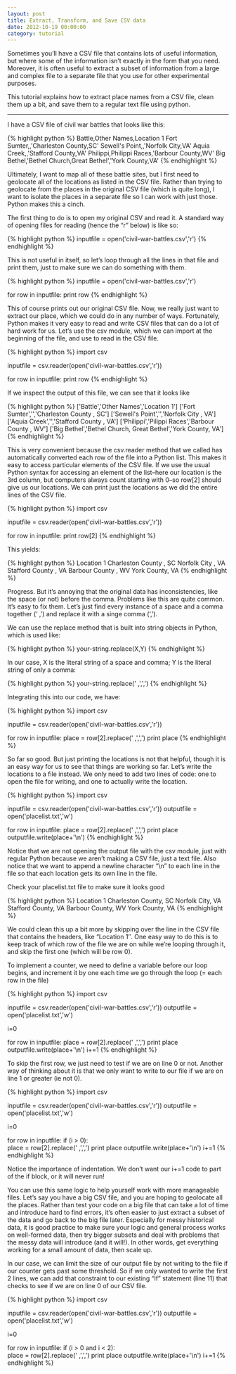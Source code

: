 ```yaml
--- 
layout: post 
title: Extract, Transform, and Save CSV data
date: 2012-10-19 00:00:00
category: tutorial
---
```

Sometimes you&#8217;ll have a CSV file that contains lots of useful information, but where some of the information isn&#8217;t exactly in the form that you need. Moreover, it is often useful to extract a subset of information from a large and complex file to a separate file that you use for other experimental purposes.

This tutorial explains how to extract place names from a CSV file, clean them up a bit, and save them to a regular text file using python.

---

I have a CSV file of civil war battles that looks like this:

{% highlight python %}
Battle,Other Names,Location 1
Fort Sumter,,'Charleston County,SC'
Sewell's Point,,'Norfolk City,VA'
Aquia Creek,,'Stafford County,VA'
Philippi,Philippi Races,'Barbour County,WV'
Big Bethel,'Bethel Church,Great Bethel','York County,VA'
{% endhighlight %}

Ultimately, I want to map all of these battle sites, but I first need to geolocate all of the locations as listed in the CSV file. Rather than trying to geolocate from the places in the original CSV file (which is quite long), I want to isolate the places in a separate file so I can work with just those. Python makes this a cinch.

The first thing to do is to open my original CSV and read it. A standard way of opening files for reading (hence the &#8220;r&#8221; below) is like so:

{% highlight python %}
inputfile = open('civil-war-battles.csv','r')
{% endhighlight %}

This is not useful in itself, so let&#8217;s loop through all the lines in that file and print them, just to make sure we can do something with them.

{% highlight python %}
inputfile = open('civil-war-battles.csv','r')

for row in inputfile:
    print row
{% endhighlight %}

This of course prints out our original CSV file. Now, we really just want to extract our place, which we could do in any number of ways. Fortunately, Python makes it very easy to read and write CSV files that can do a lot of hard work for us. Let&#8217;s use the csv module, which we can import at the beginning of the file, and use to read in the CSV file.

{% highlight python %}
import csv

inputfile = csv.reader(open('civil-war-battles.csv','r'))

for row in inputfile:
    print row
{% endhighlight %}

If we inspect the output of this file, we can see that it looks like

{% highlight python %}
['Battle','Other Names','Location 1']
['Fort Sumter','','Charleston County , SC']
['Sewell's Point','','Norfolk City , VA']
['Aquia Creek','','Stafford County , VA']
['Philippi','Pilippi Races','Barbour County , WV']
['Big Bethel','Bethel Church, Great Bethel','York  County, VA']
{% endhighlight %}

This is very convenient because the csv.reader method that we called has automatically converted each row of the file into a Python list. This makes it easy to access particular elements of the CSV file. If we use the usual Python syntax for accessing an element of the list&#8211;here our location is the 3rd column, but computers always count starting with 0&#8211;so row[2] should give us our locations. We can print just the locations as we did the entire lines of the CSV file.

{% highlight python %}
import csv

inputfile = csv.reader(open('civil-war-battles.csv','r'))

for row in inputfile:
    print row[2]
{% endhighlight %}

This yields:

{% highlight python %}
Location 1
Charleston County , SC
Norfolk City , VA
Stafford County , VA
Barbour County , WV
York County, VA
{% endhighlight %}

Progress. But it&#8217;s annoying that the original data has inconsistencies, like the space (or not) before the comma. Problems like this are quite common. It&#8217;s easy to fix them. Let&#8217;s just find every instance of a space and a comma together (&#8216; ,&#8217;) and replace it with a singe comma (&#8216;,&#8217;). 

We can use the replace method that is built into string objects in Python, which is used like:

{% highlight python %}
your-string.replace(X,Y)
{% endhighlight %}

In our case, X is the literal string of a space and comma; Y is the literal string of only a comma:

{% highlight python %}
your-string.replace(' ,',',')
{% endhighlight %}

Integrating this into our code, we have:

{% highlight python %}
import csv

inputfile = csv.reader(open('civil-war-battles.csv','r'))

for row in inputfile:
	place = row[2].replace(' ,',',')
	print place
{% endhighlight %}

So far so good. But just printing the locations is not that helpful, though it is an easy way for us to see that things are working so far. Let&#8217;s write the locations to a file instead. We only need to add two lines of code: one to open the file for writing, and one to actually write the location.

{% highlight python %}
import csv

inputfile = csv.reader(open('civil-war-battles.csv','r'))
outputfile = open('placelist.txt','w')

for row in inputfile:
	place = row[2].replace(' ,',',')
	print place
	outputfile.write(place+'\n')
{% endhighlight %}

Notice that we are not opening the output file with the csv module, just with regular Python because we aren&#8217;t making a CSV file, just a text file. Also notice that we want to append a newline character &#8220;\n&#8221; to each line in the file so that each location gets its own line in the file. 

Check your placelist.txt file to make sure it looks good

{% highlight python %}
Location 1
Charleston County, SC
Norfolk City, VA
Stafford County, VA
Barbour County, WV
York County, VA
{% endhighlight %}

We could clean this up a bit more by skipping over the line in the CSV file that contains the headers, like &#8220;Location 1&#8243;. One easy way to do this is to keep track of which row of the file we are on while we&#8217;re looping through it, and skip the first one (which will be row 0).

To implement a counter, we need to define a variable before our loop begins, and increment it by one each time we go through the loop (= each row in the file)

{% highlight python %}
import csv

inputfile = csv.reader(open('civil-war-battles.csv','r'))
outputfile = open('placelist.txt','w')

i=0

for row in inputfile:
    place = row[2].replace(' ,',',')
    print place
    outputfile.write(place+'\n')
    i+=1
{% endhighlight %}

To skip the first row, we just need to test if we are on line 0 or not. Another way of thinking about it is that we only want to write to our file if we are on line 1 or greater (ie not 0). 

{% highlight python %}
import csv

inputfile = csv.reader(open('civil-war-battles.csv','r'))
outputfile = open('placelist.txt','w')

i=0

for row in inputfile:
    if (i &gt; 0):	
        place = row[2].replace(' ,',',')
        print place
        outputfile.write(place+'\n')
    i+=1
{% endhighlight %}

Notice the importance of indentation. We don&#8217;t want our i+=1 code to part of the if block, or it will never run!

You can use this same logic to help yourself work with more manageable files. Let&#8217;s say you have a big CSV file, and you are hoping to geolocate all the places. Rather than test your code on a big file that can take a lot of time and introduce hard to find errors, it&#8217;s often easier to just extract a subset of the data and go back to the big file later.  Especially for messy historical data, it is good practice to make sure your logic and general process works on well-formed data, then try bigger subsets and deal with problems that the messy data will introduce (and it will!). In other words, get everything working for a small amount of data, then scale up.

In our case, we can limit the size of our output file by not writing to the file if our counter gets past some threshold. So if we only wanted to write the first 2 lines, we can add that constraint to our existing &#8220;if&#8221; statement (line 11) that checks to see if we are on line 0 of our CSV file. 

{% highlight python %}
import csv

inputfile = csv.reader(open('civil-war-battles.csv','r'))
outputfile = open('placelist.txt','w')

i=0

for row in inputfile:
    if (i > 0 and i < 2):	
        place = row[2].replace(' ,',',')
        print place
        outputfile.write(place+'\n')
    i+=1
{% endhighlight %}